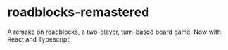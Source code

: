 # roadblocks-remastered
A remake on roadblocks, a two-player, turn-based board game. Now with React and Typescript!

